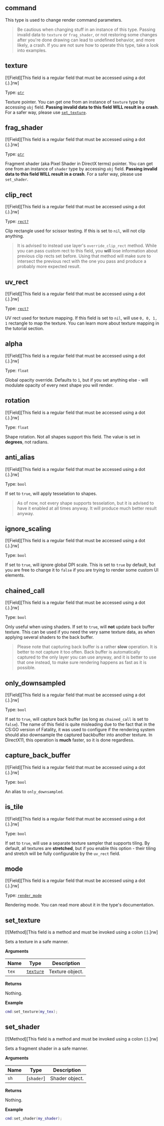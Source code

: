 ## command

This type is used to change render command parameters.

> Be cautious when changing stuff in an instance of this type. Passing invalid data to `texture` or `frag_shader`, or not restoring some changes after you're done drawing can lead to undefined behavior, and more likely, a crash. If you are not sure how to operate this type, take a look into examples.

## texture

[![Field][This field is a regular field that must be accessed using a dot (.).]rw]

Type: [`ptr`](https://lua.fatality.win/ptr.html "This type is a literal pointer.")

Texture pointer. You can get one from an instance of `texture` type by accessing `obj` field. **Passing invalid data to this field WILL result in a crash**. For a safer way, please use [`set_texture`](https://lua.fatality.win/command.html#set-texture "Sets a texture in a safe manner.").

## frag_shader

[![Field][This field is a regular field that must be accessed using a dot (.).]rw]

Type: [`ptr`](https://lua.fatality.win/ptr.html "This type is a literal pointer.")

Fragment shader (aka Pixel Shader in DirectX terms) pointer. You can get one from an instance of `shader` type by accessing `obj` field. **Passing invalid data to this field WILL result in a crash**. For a safer way, please use `set_shader`.

## clip_rect

[![Field][This field is a regular field that must be accessed using a dot (.).]rw]

Type: [`rect?`](https://lua.fatality.win/rect.html "This type is a rectangle used within rendering system.")

Clip rectangle used for scissor testing. If this is set to `nil`, will not clip anything.

> It is advised to instead use layer's `override_clip_rect` method. While you can pass custom rect to this field, you **will** lose information about previous clip rects set before. Using that method will make sure to intersect the previous rect with the one you pass and produce a probably more expected result.

## uv_rect

[![Field][This field is a regular field that must be accessed using a dot (.).]rw]

Type: [`rect?`](https://lua.fatality.win/rect.html "This type is a rectangle used within rendering system.")

UV rect used for texture mapping. If this field is set to `nil`, will use `0, 0, 1, 1` rectangle to map the texture. You can learn more about texture mapping in the tutorial section.

## alpha

[![Field][This field is a regular field that must be accessed using a dot (.).]rw]

Type: `float`

Global opacity override. Defaults to `1`, but if you set anything else - will modulate opacity of every next shape you will render.

## rotation

[![Field][This field is a regular field that must be accessed using a dot (.).]rw]

Type: `float`

Shape rotation. Not all shapes support this field. The value is set in **degrees**, not radians.

## anti_alias

[![Field][This field is a regular field that must be accessed using a dot (.).]rw]

Type: `bool`

If set to `true`, will apply tesselation to shapes.

> As of now, not every shape supports tesselation, but it is advised to have it enabled at all times anyway. It will produce much better result anyway.

## ignore_scaling

[![Field][This field is a regular field that must be accessed using a dot (.).]rw]

Type: `bool`

If set to `true`, will ignore global DPI scale. This is set to `true` by default, but you are free to change it to `false` if you are trying to render some custom UI elements.

## chained_call

[![Field][This field is a regular field that must be accessed using a dot (.).]rw]

Type: `bool`

Only useful when using shaders. If set to `true`, will **not** update back buffer texture. This can be used if you need the very same texture data, as when applying several shaders to the back buffer.

> Please note that capturing back buffer is a rather **slow** operation. It is better to not capture it too often. Back buffer is automatically captured to the only layer you can use anyway, and it is better to use that one instead, to make sure rendering happens as fast as it is possible.

## only_downsampled

[![Field][This field is a regular field that must be accessed using a dot (.).]rw]

Type: `bool`

If set to `true`, will capture back buffer (as long as `chained_call` is set to `false`). The name of this field is quite misleading due to the fact that in the CS:GO version of Fatality, it was used to configure if the rendering system should also downsample the captured backbuffer into another texture. In DirectX11, this operation is **much** faster, so it is done regardless.

## capture_back_buffer

[![Field][This field is a regular field that must be accessed using a dot (.).]rw]

Type: `bool`

An alias to `only_downsampled`.

## is_tile

[![Field][This field is a regular field that must be accessed using a dot (.).]rw]

Type: `bool`

If set to `true`, will use a separate texture sampler that supports tiling. By default, all textures are **stretched**, but if you enable this option - their tiling and stretch will be fully configurable by the `uv_rect` field.

## mode

[![Field][This field is a regular field that must be accessed using a dot (.).]rw]

Type: [`render_mode`](https://lua.fatality.win/render-mode.html "This enum is used to toggle rendering modes.")

Rendering mode. You can read more about it in the type's documentation.

## set_texture

[![Method][This field is a method and must be invoked using a colon (:).]rw]

Sets a texture in a safe manner.

**Arguments**

| Name | Type | Description |
| ---- | ---- | ----------- |
| `tex` | [`texture`](https://lua.fatality.win/texture.html "This type represents a texture object.") | Texture object. |

**Returns**

Nothing.

**Example**

```lua
cmd:set_texture(my_tex);
```

## set_shader﻿

[![Method][This field is a method and must be invoked using a colon (:).]rw]

Sets a fragment shader in a safe manner.

**Arguments**

| Name | Type | Description |
| ---- | ---- | ----------- |
| `sh` | [`shader`] | Shader object. |

**Returns**

Nothing.

**Example**

```lua
cmd:set_shader(my_shader);
```